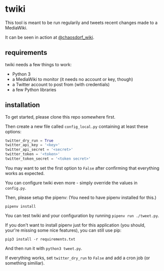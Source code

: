 # twiki

This tool is meant to be run regularily and tweets recent changes made to a MediaWiki.

It can be seen in action at [@chaosdorf_wiki](https://twitter.com/chaosdorf_wiki).

## requirements

twiki needs a few things to work:

 * Python 3
 * a MediaWiki to monitor (it needs no account or key, though)
 * a Twitter account to post from (with credentials)
 * a few Python libraries

## installation

To get started, please clone this repo somewhere first.

Then create a new file called `config_local.py` containing at least these options:

```python
twitter_dry_run = True
twitter_api_key = '<key>'
twitter_api_secret = '<secret>'
twitter_token = '<token>'
twitter_token_secret = '<token secret>'
```

You may want to set the first option to `False` after confirming that everything works as expected.

You can configure twiki even more - simply override the values in `config.py`.

Then, please setup the pipenv: (You need to have pipenv installed for this.)

    pipenv install

You can test twiki and your configuration by running `pipenv run ./tweet.py`.

If you don't want to install pipenv just for this application
(you should, your're missing some nice features), you can still use pip:

    pip3 install -r requirements.txt

And then run it with `python3 tweet.py`.

If everything works, set `twitter_dry_run` to `False` and add a cron job (or something similiar).

